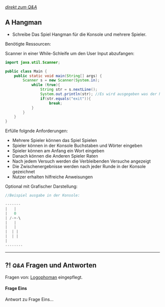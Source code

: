 *[direkt zum Q&A](#-qa-fragen-und-antworten)*

## **A** Hangman


- Schreibe Das Spiel Hangman für die Konsole und mehrere Spieler. 

Benötigte Ressourcen:

Scanner in einer While-Schleife um den User Input abzufangen:

```Java
import java.util.Scanner;

public class Main {
    public static void main(String[] args) {
        Scanner s = new Scanner(System.in);
            while (true){
                String str = s.nextLine();
                System.out.println(str); //Es wird ausgegeben was der Nutzer eingibt.
                if(str.equals("exit")){
                    break;
            }
        }
    }
}
```

Erfülle folgnde Anforderungen: 

- Mehrere Spieler können das Spiel Spielen
- Spieler können in der Konsole Buchstaben und Wörter eingeben
- Spieler können am Anfang ein Wort eingeben
- Danach können die Anderen Spieler Raten
- Nach jedem Versuch werden die Verbleibenden Versuche angezeigt
- Die Zwischenergebnisse werden nach jeder Runde in der Konsole gezeichnet
- Nutzer erhalten hilfreiche Anweisungen

Optional mit Grafischer Darstellung:


```Java
//Beispiel ausgabe in der Konsole:

-------
|   |
|   0
| /-+-\ 
|   | 
|   | 
|  | | 
|  | | 
|
--------

```
---

## **?! _<small>Q&A</small>_** Fragen und Antworten

Fragen von: [Logophoman](https://github.com/Logophoman) eingepflegt.

#### Frage Eins
Antwort zu Frage Eins...


